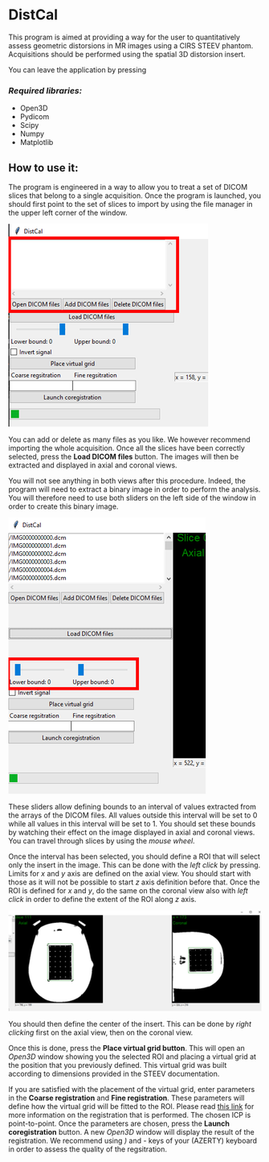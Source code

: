 # DistCal

This program is aimed at providing a way for the user to quantitatively assess geometric distorsions
in MR images using a CIRS STEEV phantom. Acquisitions should be performed using the spatial 3D distorsion insert.

You can leave the application by pressing _<Ctrl-q>_

### _Required libraries:_
* Open3D
* Pydicom
* Scipy
* Numpy
* Matplotlib

## How to use it:
The program is engineered in a way to allow you to treat a set of DICOM slices that belong to a single acquisition.
Once the program is launched, you should first point to the set of slices to import by using the file manager in the
upper left corner of the window.

![file_manager](/im/file_manager.png)

You can add or delete as many files as you like. We however recommend importing the whole acquisition. Once all the slices
have been correctly selected, press the **Load DICOM files** button. The images will then be extracted and displayed in axial
and coronal views.

You will not see anything in both views after this procedure. Indeed, the program will need to extract a binary image in order
to perform the analysis. You will therefore need to use both sliders on the left side of the window in order to create this binary
image.

![sliders](/im/sliders.png)

These sliders allow defining bounds to an interval of values extracted from the arrays of the DICOM files. All values outside this
interval will be set to 0 while all values in this interval will be set to 1. You should set these bounds by watching their effect
on the image displayed in axial and coronal views. You can travel through slices by using the _mouse wheel_.

Once the interval has been selected, you should define a ROI that will select only the insert in the image. This can be done
with the _left click_ by pressing. Limits for _x_ and _y_ axis are defined on the axial view. You should start with those
as it will not be possible to start _z_ axis definition before that. Once the ROI is defined for _x_ and _y_, do the same on
the coronal view also with _left click_ in order to define the extent of the ROI along _z_ axis.

![roi](/im/roi.png)

You should then define the center of the insert. This can be done by _right clicking_ first on the axial view, then on the 
coronal view.

Once this is done, press the **Place virtual grid button**. This will open an _Open3D_ window showing you the selected ROI and 
placing a virtual grid at the position that you previously defined. This virtual grid was built according to dimensions provided
in the STEEV documentation.

If you are satisfied with the placement of the virtual grid, enter parameters in the **Coarse registration** and **Fine registration**.
These parameters will define how the virtual grid will be fitted to the ROI. Please read [this link](http://www.open3d.org/docs/0.12.0/tutorial/pipelines/icp_registration.html)
for more information on the registration that is performed. The chosen ICP is point-to-point. Once the parameters are chosen, press
the **Launch coregistration** button. A new _Open3D_ window will display the result of the registration. We recommend using
_)_ and _-_ keys of your (AZERTY) keyboard in order to assess the quality of the regsitration.